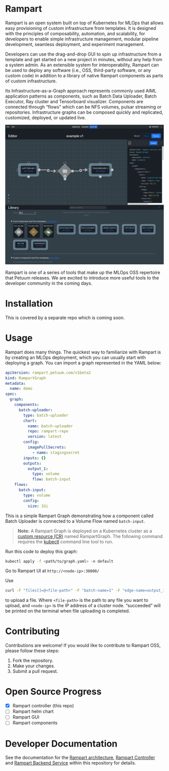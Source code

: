 # Rampart
Rampart is an open system built on top of Kubernetes for MLOps that allows easy provisioning of custom infrastructure from templates. It is designed with the principles of composability, automation, and scalability, for developers to enable simple infrastructure management, modular pipeline development, seamless deployment, and experiment management.

Developers can use the drag-and-drop GUI to spin up infrastructure from a template and get started on a new project in minutes, without any help from a system admin. As an extensible system for interoperability, Rampart can be used to deploy any software (i.e., OSS, third-party software, or any custom code) in addition to a library of native Rampart components as parts of custom infrastructure.

Its Infrastructure-as-a-Graph approach represents commonly used AIML application patterns as components, such as Batch Data Uploader, Batch Executor, Ray cluster and Tensorboard visualizer. Components are connected through “flows” which can be NFS volumes, pulsar streaming or repositories. Infrastructure graphs can be composed quickly and replicated, customized, deployed, or updated live.

![](/doc/images/rampart-ui.png)

Rampart is one of a series of tools that make up the MLOps OSS repertoire that Petuum releases. We are excited to introduce more useful tools to the developer community in the coming days.

# Installation
This is covered by a separate repo which is coming soon.

# Usage
Rampart does many things. The quickest way to familiarize with Rampart is by creating an MLOps deployment, which you can usually start with deploying a graph. You can import a graph represented in the YAML below:
```yaml
apiVersion: rampart.petuum.com/v1beta2
kind: RampartGraph
metadata:
  name: demo
spec:
  graph:
    components:
      batch-uploader:
        type: batch-uploader
        chart:
          name: batch-uploader
          repo: rampart-repo
          version: latest
        config:
          imagePullSecrets:
            - name: stagingsecret
        inputs: {}
        outputs:
          output_1:
            type: volume
            flow: batch-input
    flows:
      batch-input:
        type: volume
        config:
          size: 1Gi
```
This is a simple Rampart Graph demonstrating how a component called Batch Uploader is connected to a Volume Flow named `batch-input`.

> **Note:**
> A Rampart Graph is deployed on a Kubernetes cluster as a [custom resource (CR)](https://kubernetes.io/docs/concepts/extend-kubernetes/api-extension/custom-resources/) named RampartGraph. The following command requires the [kubectl](https://kubernetes.io/docs/reference/kubectl/kubectl/) command line tool to run.

Run this code to deploy this graph:
```bash
kubectl apply -f <path/to/graph.yaml> -n default
```
Go to Rampart UI at `http://<node-ip>:30800/`

Use
```bash
curl -F "files[]=@<file-path>" -F "batch-name=1" -F "edge-name=output_1" http://<node-ip>:30800/default/demo/batch-uploader/multipart/upload-batch-atomic/
```
to upload a file. Where `<file-path>` is the path to any file you want to upload, and `<node-ip>` is the IP address of a cluster node. “succeeded” will be printed on the terminal when file uploading is completed.

# Contributing
Contributions are welcome! If you would like to contribute to Rampart OSS, please follow these steps:
1. Fork the repository.
2. Make your changes.
3. Submit a pull request.

# Open Source Progress
- [x] Rampart controller (this repo)
- [ ] Rampart helm chart
- [ ] Rampart GUI
- [ ] Rampart components

# Developer Documentation
See the documentation for the [Rampart architecture](doc/architecture.md), [Rampart Controller](src/graph/README.md) and [Rampart Backend Service](src/graph_service/README.md) within this repository for details.
